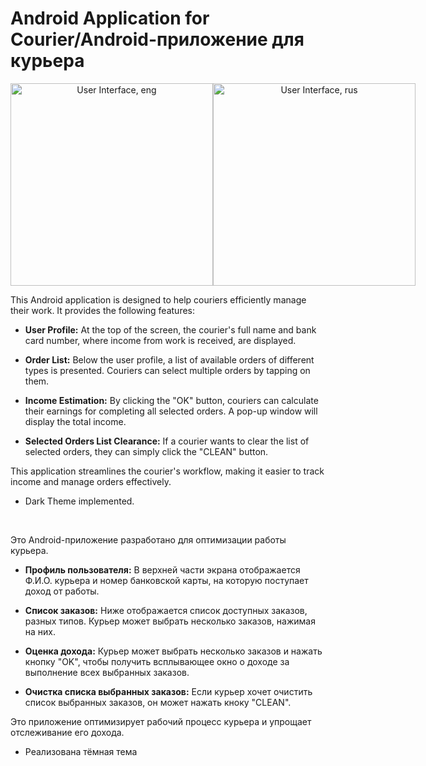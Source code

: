 # Android Application for Courier/Android-приложение для курьера

<div align="center" style="display: flex; justify-content: space-between;">
    <img src="https://github.com/frelikhmax/android-courier-app/assets/112934628/a314e129-fad4-40b6-92db-a2f38399b264" alt="User Interface, eng" width="324">
    <img src="https://github.com/frelikhmax/android-courier-app/assets/112934628/3dac18bf-8abb-4adb-bae5-2ba05f414c49" alt="User Interface, rus" width="324">
</div>


This Android application is designed to help couriers efficiently manage their work. It provides the following features:

- **User Profile:** At the top of the screen, the courier's full name and bank card number, where income from work is received, are displayed.

- **Order List:** Below the user profile, a list of available orders of different types is presented. Couriers can select multiple orders by tapping on them.

- **Income Estimation:** By clicking the "OK" button, couriers can calculate their earnings for completing all selected orders. A pop-up window will display the total income.

- **Selected Orders List Clearance:** If a courier wants to clear the list of selected orders, they can simply click the "CLEAN" button.

This application streamlines the courier's workflow, making it easier to track income and manage orders effectively.
- Dark Theme implemented.

<br/>
  
Это Android-приложение разработано для оптимизации работы курьера.

- **Профиль пользователя:** В верхней части экрана отображается Ф.И.О. курьера и номер банковской карты, на которую поступает доход от работы.

- **Список заказов:** Ниже отображается список доступных заказов, разных типов. Курьер может выбрать несколько заказов, нажимая на них.

- **Оценка дохода:** Курьер может выбрать несколько заказов и нажать кнопку  "OK", чтобы получить всплывающее окно о доходе за выполнение всех выбранных заказов.

- **Очистка списка выбранных заказов:** Если курьер хочет очистить список выбранных заказов, он может нажать кноку "CLEAN".

Это приложение оптимизирует рабочий процесс курьера и упрощает отслеживание его дохода.
- Реализована тёмная тема
